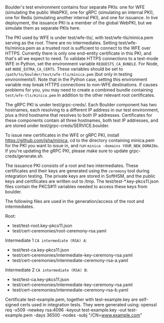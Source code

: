 Boulder's test environment contains four separate PKIs: one for WFE (simulating
the public WebPKI), one for gRPC (simulating an internal PKI), one for Redis
(simulating another internal PKI), and one for issuance. In live deployment,
the issuance PKI is a member of the global WebPKI, but we simulate them as
separate PKIs here.

The PKI used by WFE is under test/wfe-tls/, with test/wfe-tls/minica.pem serving
as the root. There are no intermediates. Setting test/wfe-tls/minica.pem as
a trusted root is sufficient to connect to the WFE over HTTPS. Currently there
is only one end-entity certificate in this PKI, and that's all we expect to
need. To validate HTTPS connections to a test-mode WFE in Python, set the environment
variable `REQUESTS_CA_BUNDLE`. For Node, set `NODE_EXTRA_CA_CERTS`. These
variables should be set to `/path/to/boulder/test/wfe-tls/minica.pem` (but only
in testing environments!). Note that in the Python case, setting this environment
variable may break HTTPS connections to non-WFE destinations. If causes problems
for you, you may need to create a combined bundle containing
`test/wfe-tls/minica.pem` in addition to the other relevant root certificates.

The gRPC PKI is under test/grpc-creds/. Each Boulder component has two
hostnames, each resolving to a different IP address in our test environment,
plus a third hostname that resolves to both IP addresses. Certificates for these
components contain all three hostnames, both test IP addresses, and are stored
under test/grpc-creds/SERVICE.boulder.

To issue new certificates in the WFE or gRPC PKI, install
https://github.com/jsha/minica, cd to the directory containing minica.pem for
the PKI you want to issue in, and run `minica -domains YOUR_NEW_DOMAINs`. If
you're updating the gRPC PKI, please make sure to update grpc-creds/generate.sh.

The issuance PKI consists of a root and two intermediates. These certificates and
their keys are generated using the `ceremony` tool during integration testing. The
private keys are stored in SoftHSM, and the public keys and certificates are
written out to /tmp. The test/test-*.key-pkcs11.json files contain the PKCS#11
variables needed to access these keys from boulder.

The following files are used in the generation/access of the root and intermediates.

Root:
   * test/test-root.key-pkcs11.json
   * test/cert-ceremonies/root-ceremony-rsa.yaml

Intermediate 1 `CA intermediate (RSA) A`:
   * test/test-ca.key-pkcs11.json
   * test/cert-ceremonies/intermediate-key-ceremony-rsa.yaml
   * test/cert-ceremonies/intermediate-ceremony-rsa-a.yaml

Intermediate 2 `CA intermediate (RSA) B`:
   * test/test-ca.key-pkcs11.json
   * test/cert-ceremonies/intermediate-key-ceremony-rsa.yaml
   * test/cert-ceremonies/intermediate-ceremony-rsa-b.yaml

Certificate test-example.pem, together with test-example.key are self-signed
certs used in integration tests. They were generated using:
   openssl req -x509 -newkey rsa:4096 -keyout test-example.key -out test-example.pem -days 36500 -nodes  -subj "/CN=www.example.com"
